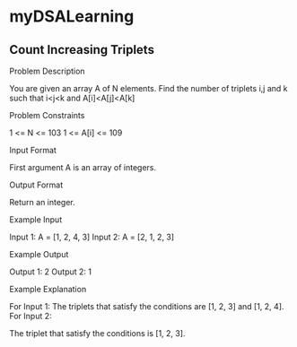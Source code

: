 # myDSALearning
## Count Increasing Triplets

Problem Description

You are given an array A of N elements. Find the number of triplets i,j and k such that i<j<k and A[i]<A[j]<A[k]


Problem Constraints

1 <= N <= 103
1 <= A[i] <= 109


Input Format

First argument A is an array of integers.


Output Format

Return an integer.


Example Input

Input 1:
A = [1, 2, 4, 3]
Input 2:
A = [2, 1, 2, 3]


Example Output

Output 1:
2
Output 2:
1


Example Explanation

For Input 1:
The triplets that satisfy the conditions are [1, 2, 3] and [1, 2, 4].
For Input 2:
 
The triplet that satisfy the conditions is [1, 2, 3].